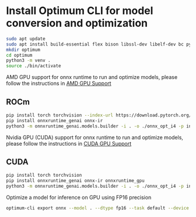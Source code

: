 # Install Optimum CLI for model conversion and optimization

```bash
sudo apt update
sudo apt install build-essential flex bison libssl-dev libelf-dev bc python3 pahole cpio python3.12-venv python3-pip
mkdir optimum
cd optimum
python3 -m venv .
source ./bin/activate 
```

AMD GPU support for onnx runtime to run and optimize models, please follow the instructions in [AMD GPU Support](INSTALL_AMD_ROCm.md)

## ROCm
```bash
pip install torch torchvision --index-url https://download.pytorch.org/whl/rocm6.4
pip install onnxruntime_genai onnx-ir
python3 -m onnxruntime_genai.models.builder -i . -o ./onnx_opt_i4 -p int4 -e rocm
```

Nvidia GPU (CUDA) support for onnx runtime to run and optimize models, please follow the instructions in [CUDA GPU Support](INSTALL_NVIDIA_CUDA.md)

## CUDA
```bash
pip install torch torchvision
pip install onnxruntime_genai onnx-ir onnxruntime_gpu
python3 -m onnxruntime_genai.models.builder -i . -o ./onnx_opt_i4 -p int4 -e cuda
```

Optimize a model for inference on GPU using FP16 precision
```bash
optimum-cli export onnx --model . --dtype fp16 --task default --device cuda --optimize O4 ./onnx_fp16
```
